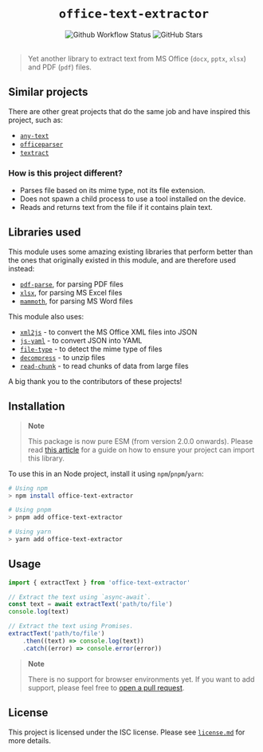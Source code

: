 # <div align="center"> `office-text-extractor` </div>

<div align="center">
	<img alt="Github Workflow Status" src="https://img.shields.io/github/actions/workflow/status/gamemaker1/office-text-extractor/ci.yaml"/>
	<img alt="GitHub Stars" src="https://img.shields.io/github/stars/gamemaker1/office-text-extractor"/>
</div>
<br>

> Yet another library to extract text from MS Office (`docx`, `pptx`, `xlsx`)
> and PDF (`pdf`) files.

## Similar projects

There are other great projects that do the same job and have inspired this
project, such as:

- [`any-text`](https://github.com/abhinaba-ghosh/any-text)
- [`officeparser`](https://github.com/harshankur/officeParser)
- [`textract`](https://www.npmjs.com/package/textract)

### How is this project different?

- Parses file based on its mime type, not its file extension.
- Does not spawn a child process to use a tool installed on the device.
- Reads and returns text from the file if it contains plain text.

## Libraries used

This module uses some amazing existing libraries that perform better than the
ones that originally existed in this module, and are therefore used instead:

- [`pdf-parse`](https://www.npmjs.com/package/pdf-parse), for parsing PDF files
- [`xlsx`](https://www.npmjs.com/package/xlsx), for parsing MS Excel files
- [`mammoth`](https://www.npmjs.com/package/mammoth), for parsing MS Word files

This module also uses:

- [`xml2js`](https://www.npmjs.com/package/xml2js) - to convert the MS Office
  XML files into JSON
- [`js-yaml`](https://www.npmjs.com/package/js-yaml) - to convert JSON into YAML
- [`file-type`](https://www.npmjs.com/package/file-type) - to detect the mime
  type of files
- [`decompress`](https://www.npmjs.com/package/decompress) - to unzip files
- [`read-chunk`](https://www.npmjs.com/package/read-chunk) - to read chunks of
  data from large files

A big thank you to the contributors of these projects!

## Installation

> **Note**
>
> This package is now pure ESM (from version 2.0.0 onwards). Please read
> [this article](https://gist.github.com/sindresorhus/a39789f98801d908bbc7ff3ecc99d99c)
> for a guide on how to ensure your project can import this library.

To use this in an Node project, install it using `npm`/`pnpm`/`yarn`:

```sh
# Using npm
> npm install office-text-extractor

# Using pnpm
> pnpm add office-text-extractor

# Using yarn
> yarn add office-text-extractor
```

## Usage

```js
import { extractText } from 'office-text-extractor'

// Extract the text using `async-await`.
const text = await extractText('path/to/file')
console.log(text)

// Extract the text using Promises.
extractText('path/to/file')
	.then((text) => console.log(text))
	.catch((error) => console.error(error))
```

> **Note**
>
> There is no support for browser environments yet. If you want to add support,
> please feel free to
> [open a pull request](https://github.com/gamemaker1/office-text-extractor/pulls).

## License

This project is licensed under the ISC license. Please see
[`license.md`](./license.md) for more details.
